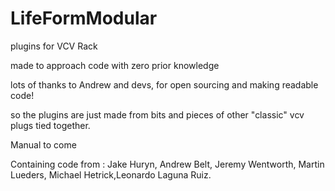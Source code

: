 # LifeFormModular

plugins for VCV Rack

made to approach code with zero prior knowledge

lots of thanks to Andrew and devs,  for open sourcing and making readable code!

so the plugins are just made from bits and pieces of other "classic" vcv plugs tied together.

Manual to come

Containing code from : Jake Huryn, Andrew Belt, Jeremy Wentworth, Martin Lueders, Michael Hetrick,Leonardo Laguna Ruiz.

